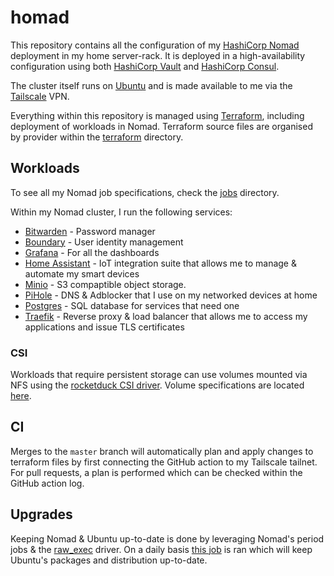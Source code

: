 # homad

This repository contains all the configuration of my [HashiCorp Nomad](https://nomadproject.io) deployment in my
home server-rack. It is deployed in a high-availability configuration using both [HashiCorp Vault](https://www.vaultproject.io/)
and [HashiCorp Consul](https://www.consul.io/).

The cluster itself runs on [Ubuntu](https://ubuntu.com/) and is made available to me via the [Tailscale](https://tailscale.com/) VPN.

Everything within this repository is managed using [Terraform](https://www.terraform.io/), including deployment of
workloads in Nomad. Terraform source files are organised by provider within the [terraform](./terraform) directory.

## Workloads

To see all my Nomad job specifications, check the [jobs](terraform/nomad/jobs) directory.

Within my Nomad cluster, I run the following services:

* [Bitwarden](https://bitwarden.com/) - Password manager
* [Boundary](https://www.boundaryproject.io/) - User identity management
* [Grafana](https://grafana.com/) - For all the dashboards
* [Home Assistant](https://www.home-assistant.io/) - IoT integration suite that allows me to manage & automate my smart devices
* [Minio](https://min.io/) - S3 compaptible object storage.
* [PiHole](https://pi-hole.net/) - DNS & Adblocker that I use on my networked devices at home
* [Postgres](https://www.postgresql.org/) - SQL database for services that need one
* [Traefik](https://traefik.io/) - Reverse proxy & load balancer that allows me to access my applications and issue TLS certificates

### CSI

Workloads that require persistent storage can use volumes mounted via NFS using the [rocketduck CSI driver](https://gitlab.com/rocketduck/csi-plugin-nfs).
Volume specifications are located [here](terraform/nomad/volumes.tf).

## CI

Merges to the `master` branch will automatically plan and apply changes to terraform files by first connecting the
GitHub action to my Tailscale tailnet. For pull requests, a plan is performed which can be checked within the
GitHub action log.

## Upgrades

Keeping Nomad & Ubuntu up-to-date is done by leveraging Nomad's period jobs & the [raw_exec](https://www.nomadproject.io/docs/drivers/raw_exec)
driver. On a daily basis [this job](terraform/nomad/jobs/ubuntu-upgrade.nomad) is ran which will keep Ubuntu's packages
and distribution up-to-date.
